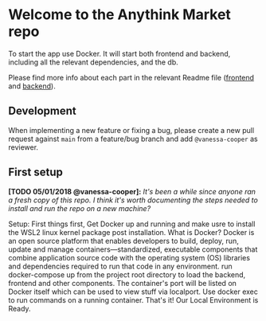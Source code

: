 # Welcome to the Anythink Market repo

To start the app use Docker. It will start both frontend and backend, including all the relevant dependencies, and the db.

Please find more info about each part in the relevant Readme file ([frontend](frontend/readme.md) and [backend](backend/README.md)).

## Development

When implementing a new feature or fixing a bug, please create a new pull request against `main` from a feature/bug branch and add `@vanessa-cooper` as reviewer.

## First setup

**[TODO 05/01/2018 @vanessa-cooper]:** _It's been a while since anyone ran a fresh copy of this repo. I think it's worth documenting the steps needed to install and run the repo on a new machine?_

Setup: First things first, Get Docker up and running and make usre to install the WSL2 linux kernel package post installation.
What is Docker? Docker is an open source platform that enables developers to build, deploy, run, update and manage containers—standardized, executable components that combine application source code with the operating system (OS) libraries and dependencies required to run that code in any environment.
run docker-compose up from the project root directory to load the backend, frontend and other components. The container's port will be listed on Docker itself which can be used to view stuff via localport. Use docker exec to run commands on a running container.
That's it! Our Local Environment is Ready.